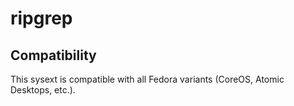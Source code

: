 # ripgrep

## Compatibility

This sysext is compatible with all Fedora variants (CoreOS, Atomic Desktops,
etc.).
